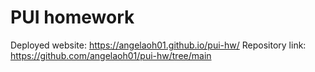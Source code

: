 # PUI homework

Deployed website: https://angelaoh01.github.io/pui-hw/
Repository link: https://github.com/angelaoh01/pui-hw/tree/main
